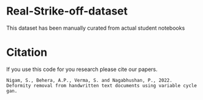 # Real-Strike-off-dataset
This dataset has been manually curated from actual student notebooks

# Citation
If you use this code for you research please cite our papers.
```
Nigam, S., Behera, A.P., Verma, S. and Nagabhushan, P., 2022. Deformity removal from handwritten text documents using variable cycle gan.
```
